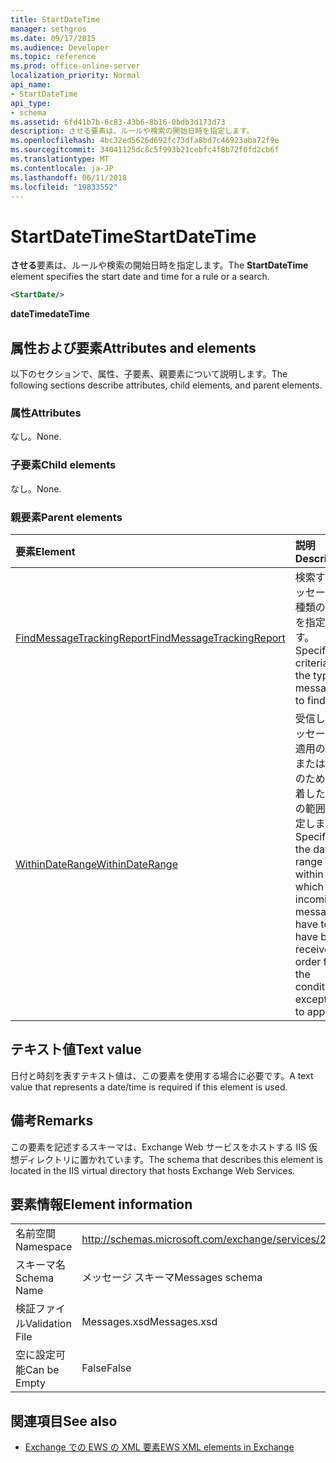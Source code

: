 ```yaml
---
title: StartDateTime
manager: sethgros
ms.date: 09/17/2015
ms.audience: Developer
ms.topic: reference
ms.prod: office-online-server
localization_priority: Normal
api_name:
- StartDateTime
api_type:
- schema
ms.assetid: 6fd41b7b-6c83-43b6-8b16-0bdb3d173d73
description: させる要素は、ルールや検索の開始日時を指定します。
ms.openlocfilehash: 4bc32ed5626d692fc73dfa8bd7c46923aba72f9e
ms.sourcegitcommit: 34041125dc8c5f993b21cebfc4f8b72f0fd2cb6f
ms.translationtype: MT
ms.contentlocale: ja-JP
ms.lasthandoff: 06/11/2018
ms.locfileid: "19833552"
---
```

# <a name="startdatetime"></a><span data-ttu-id="0415e-103">StartDateTime</span><span class="sxs-lookup"><span data-stu-id="0415e-103">StartDateTime</span></span>

<span data-ttu-id="0415e-104">**させる**要素は、ルールや検索の開始日時を指定します。</span><span class="sxs-lookup"><span data-stu-id="0415e-104">The **StartDateTime** element specifies the start date and time for a rule or a search.</span></span> 
  
```XML
<StartDate/>
```

<span data-ttu-id="0415e-105">**dateTime**</span><span class="sxs-lookup"><span data-stu-id="0415e-105">**dateTime**</span></span>

## <a name="attributes-and-elements"></a><span data-ttu-id="0415e-106">属性および要素</span><span class="sxs-lookup"><span data-stu-id="0415e-106">Attributes and elements</span></span>

<span data-ttu-id="0415e-107">以下のセクションで、属性、子要素、親要素について説明します。</span><span class="sxs-lookup"><span data-stu-id="0415e-107">The following sections describe attributes, child elements, and parent elements.</span></span>
  
### <a name="attributes"></a><span data-ttu-id="0415e-108">属性</span><span class="sxs-lookup"><span data-stu-id="0415e-108">Attributes</span></span>

<span data-ttu-id="0415e-109">なし。</span><span class="sxs-lookup"><span data-stu-id="0415e-109">None.</span></span>
  
### <a name="child-elements"></a><span data-ttu-id="0415e-110">子要素</span><span class="sxs-lookup"><span data-stu-id="0415e-110">Child elements</span></span>

<span data-ttu-id="0415e-111">なし。</span><span class="sxs-lookup"><span data-stu-id="0415e-111">None.</span></span>
  
### <a name="parent-elements"></a><span data-ttu-id="0415e-112">親要素</span><span class="sxs-lookup"><span data-stu-id="0415e-112">Parent elements</span></span>

|<span data-ttu-id="0415e-113">**要素**</span><span class="sxs-lookup"><span data-stu-id="0415e-113">**Element**</span></span>|<span data-ttu-id="0415e-114">**説明**</span><span class="sxs-lookup"><span data-stu-id="0415e-114">**Description**</span></span>|
|:-----|:-----|
|[<span data-ttu-id="0415e-115">FindMessageTrackingReport</span><span class="sxs-lookup"><span data-stu-id="0415e-115">FindMessageTrackingReport</span></span>](findmessagetrackingreport.md) <br/> |<span data-ttu-id="0415e-116">検索するメッセージの種類の条件を指定します。</span><span class="sxs-lookup"><span data-stu-id="0415e-116">Specifies criteria for the types of messages to find.</span></span>  <br/> |
|[<span data-ttu-id="0415e-117">WithinDateRange</span><span class="sxs-lookup"><span data-stu-id="0415e-117">WithinDateRange</span></span>](withindaterange.md) <br/> |<span data-ttu-id="0415e-118">受信したメッセージが適用の条件または例外のために到着した日付の範囲を指定します。</span><span class="sxs-lookup"><span data-stu-id="0415e-118">Specifies the date range within which incoming messages have to have been received in order for the condition or exception to apply.</span></span>  <br/> |
   
## <a name="text-value"></a><span data-ttu-id="0415e-119">テキスト値</span><span class="sxs-lookup"><span data-stu-id="0415e-119">Text value</span></span>

 <span data-ttu-id="0415e-120">日付と時刻を表すテキスト値は、この要素を使用する場合に必要です。</span><span class="sxs-lookup"><span data-stu-id="0415e-120">A text value that represents a date/time is required if this element is used.</span></span> 
  
## <a name="remarks"></a><span data-ttu-id="0415e-121">備考</span><span class="sxs-lookup"><span data-stu-id="0415e-121">Remarks</span></span>

<span data-ttu-id="0415e-122">この要素を記述するスキーマは、Exchange Web サービスをホストする IIS 仮想ディレクトリに置かれています。</span><span class="sxs-lookup"><span data-stu-id="0415e-122">The schema that describes this element is located in the IIS virtual directory that hosts Exchange Web Services.</span></span>
  
## <a name="element-information"></a><span data-ttu-id="0415e-123">要素情報</span><span class="sxs-lookup"><span data-stu-id="0415e-123">Element information</span></span>

|||
|:-----|:-----|
|<span data-ttu-id="0415e-124">名前空間</span><span class="sxs-lookup"><span data-stu-id="0415e-124">Namespace</span></span>  <br/> |http://schemas.microsoft.com/exchange/services/2006/messages  <br/> |
|<span data-ttu-id="0415e-125">スキーマ名</span><span class="sxs-lookup"><span data-stu-id="0415e-125">Schema Name</span></span>  <br/> |<span data-ttu-id="0415e-126">メッセージ スキーマ</span><span class="sxs-lookup"><span data-stu-id="0415e-126">Messages schema</span></span>  <br/> |
|<span data-ttu-id="0415e-127">検証ファイル</span><span class="sxs-lookup"><span data-stu-id="0415e-127">Validation File</span></span>  <br/> |<span data-ttu-id="0415e-128">Messages.xsd</span><span class="sxs-lookup"><span data-stu-id="0415e-128">Messages.xsd</span></span>  <br/> |
|<span data-ttu-id="0415e-129">空に設定可能</span><span class="sxs-lookup"><span data-stu-id="0415e-129">Can be Empty</span></span>  <br/> |<span data-ttu-id="0415e-130">False</span><span class="sxs-lookup"><span data-stu-id="0415e-130">False</span></span>  <br/> |
   
## <a name="see-also"></a><span data-ttu-id="0415e-131">関連項目</span><span class="sxs-lookup"><span data-stu-id="0415e-131">See also</span></span>

- [<span data-ttu-id="0415e-132">Exchange での EWS の XML 要素</span><span class="sxs-lookup"><span data-stu-id="0415e-132">EWS XML elements in Exchange</span></span>](ews-xml-elements-in-exchange.md)

